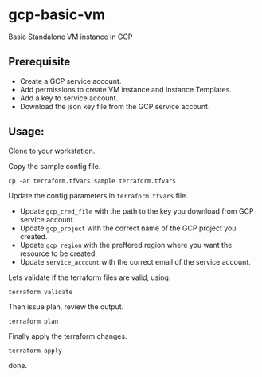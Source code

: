 # gcp-basic-vm
Basic Standalone VM instance in GCP

## Prerequisite

- Create a GCP service account.
- Add permissions to create VM instance and Instance Templates.
- Add a key to service account.
- Download the json key file from the GCP service account.

## Usage:

Clone to your workstation.

Copy the sample config file.

```
cp -ar terraform.tfvars.sample terraform.tfvars
```

Update the config parameters in `terraform.tfvars` file.

- Update `gcp_cred_file` with the path to the key you download from GCP service account.
- Update `gcp_project` with the correct name of the GCP project you created.
- Update `gcp_region` with the preffered region where you want the resource to be created.
- Update `service_account` with the correct email of the service account.

Lets validate if the terraform files are valid, using.

```
terraform validate
```

Then issue plan, review the output.

```
terraform plan
```

Finally apply the terraform changes.

```
terraform apply
```

done.

